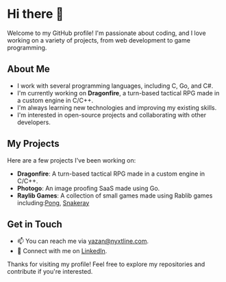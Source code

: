 # Hi there 👋

Welcome to my GitHub profile! I'm passionate about coding, and I love working on a variety of projects, from web development to game programming.

## About Me

- I work with several programming languages, including C, Go, and C#.
- I'm currently working on **Dragonfire**, a turn-based tactical RPG made in a custom engine in C/C++.
- I'm always learning new technologies and improving my existing skills.
- I'm interested in open-source projects and collaborating with other developers.

## My Projects

Here are a few projects I've been working on:

- **Dragonfire**: A turn-based tactical RPG made in a custom engine in C/C++. 
- **Photogo**: An image proofing SaaS made using Go.
- **Raylib Games**: A collection of small games made using Rablib games including:[Pong](https://github.com/EYazanS/Raypong), [Snakeray](https://github.com/EYazanS/snakeray)

## Get in Touch

- 📫 You can reach me via [yazan@nyxtline.com](mailto:yazan@nyxtline.com).
- 💼 Connect with me on [LinkedIn](https://www.linkedin.com/in/eyazan).

Thanks for visiting my profile! Feel free to explore my repositories and contribute if you're interested.
